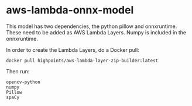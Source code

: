 # aws-lambda-onnx-model

This model has two dependencies, the python pillow and onnxruntime. These need to be added as AWS Lambda Layers. Numpy is included in the onnxruntime. 

In order to create the Lambda Layers, do a Docker pull:


    docker pull highpoints/aws-lambda-layer-zip-builder:latest  



Then run:



    opencv-python  
    numpy
    Pillow
    spaCy



